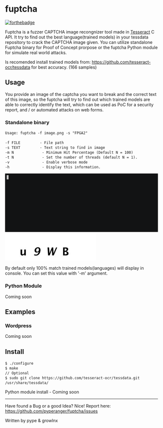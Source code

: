 # fuptcha
[![forthebadge](https://forthebadge.com/images/badges/made-with-c.svg)](http://forthebadge.com)

Fuptcha is a fuzzer CAPTCHA image recongnizer tool made in [Tesseract](https://github.com/tesseract-ocr/) C API. It try to find out the best language(trained models) in your tessdata repository to crack the CAPTCHA image given. You can utilize standalone Fuptcha binary for Proof of Concept prorpose or the fuptcha Python module for simulate real world attacks.

Is recomended install trained models from: https://github.com/tesseract-ocr/tessdata for best accuracy. (166 samples)

## Usage
You provide an image of the captcha you want to break and the correct text of this image, so the fuptcha will try to find out which trained models are able to correctly identify the text, which can be used as PoC for a security report, and / or automated attacks on web forms.

### Standalone binary
```
Usage: fuptcha -f image.png -s "FPGA2"

-f FILE         - File path
-s TEXT         - Text string to find in image
-m N             - Minimum Hit Percentage (Default N = 100)
-t N             - Set the number of threads (default N = 1).
-v               - Enable verbose mode
-h               - Display this information.
```

<img src="example/demo1.gif" alt="drawing" width="550"/>![foto1](example/foto1.jpg)

By default only 100% match trained models(languages) will display in console. You can set this value with '-m' argument.
### Python Module
Coming soon

## Examples
### Wordpress
Coming soon

## Install

```
$ ./configure
$ make
// Optional
$ sudo git clone https://github.com/tesseract-ocr/tessdata.git /usr/share/tessdata/
```

Python module install - Coming soon

---
Have found a Bug or a good Idea? Nice! Report here: https://github.com/pyperanger/fuptcha/issues

Written by pype & growlnx
